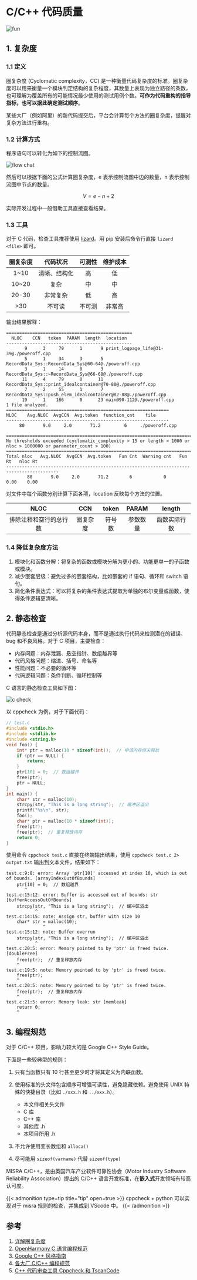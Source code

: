 # C/C++ 代码质量


![fun](/code_quality/fun.png)

## 1. 复杂度

### 1.1 定义

圈复杂度 (Cyclomatic complexity，CC) 是一种衡量代码复杂度的标准。圈复杂度可以用来衡量一个模块判定结构的复杂程度，其数量上表现为独立路径的条数，也可理解为覆盖所有的可能情况最少使用的测试用例个数。**可作为代码重构的指导指标，也可以据此确定测试顺序**。

某些大厂（例如阿里）的新代码提交后，平台会计算每个方法的圈复杂度，提醒对复杂方法进行重构。

### 1.2 计算方式

程序语句可以转化为如下的控制流图。

![flow chat](/code_quality/flow_chat.png)

然后可以根据下面的公式计算圈复杂度，e 表示控制流图中边的数量，n 表示控制流图中节点的数量。

$$
V = e - n + 2
$$

实际开发过程中一般借助工具直接查看结果。

### 1.3 工具

对于 C 代码，检查工具推荐使用 [lizard](https://github.com/terryyin/lizard)。用 pip 安装后命令行直接 `lizard <file>` 即可。

| **圈复杂度** | **代码状况** | **可测性** | **维护成本** |
| :----------: | :----------: | :--------: | :----------: |
|     1~10     | 清晰、结构化 |     高     |      低      |
|    10~20     |     复杂     |     中     |      中      |
|    20-30     |   非常复杂   |     低     |      高      |
|     >30      |    不可读    |   不可测   |    非常高    |

输出结果解释：

```shell
================================================
  NLOC    CCN   token  PARAM  length  location  
------------------------------------------------
       9      3     79      1       9 print_logpage_life@31-39@./poweroff.cpp
       5      1     34      3       5 RecordData_Sys::RecordData_Sys@60-64@./poweroff.cpp
       3      1     14      0       3 RecordData_Sys::~RecordData_Sys@66-68@./poweroff.cpp
      11      4     79      0      11 RecordData_Sys::print_idealcontainer@70-80@./poweroff.cpp
       7      2     55      1       7 RecordData_Sys::push_elem_idealcontainer@82-88@./poweroff.cpp
      19      1    166      0      23 main@90-112@./poweroff.cpp
1 file analyzed.
==============================================================
NLOC    Avg.NLOC  AvgCCN  Avg.token  function_cnt    file
--------------------------------------------------------------
     80       9.0     2.0       71.2         6     ./poweroff.cpp

===============================================================================================================
No thresholds exceeded (cyclomatic_complexity > 15 or length > 1000 or nloc > 1000000 or parameter_count > 100)
==========================================================================================
Total nloc   Avg.NLOC  AvgCCN  Avg.token   Fun Cnt  Warning cnt   Fun Rt   nloc Rt
------------------------------------------------------------------------------------------
        80       9.0     2.0       71.2        6            0      0.00    0.00
```

对文件中每个函数分别计算下面各项，location 反映每个方法的位置。

|         NLOC       | CCN    | token|  PARAM | length |
| :----------------: | :----: | :---: | :------: | :------: |
| 排除注释和空行的总行数 | 圈复杂度 | 符号数 | 参数数量 | 函数实际行数 |

### 1.4 降低复杂度方法

1. 模块化和函数分解：将复杂的函数或模块分解为更小的、功能更单一的子函数或模块。
2. 减少嵌套层级：避免过多的嵌套结构，比如嵌套的 if 语句、循环和 switch 语句。
3. 简化条件表达式：可以将复杂的条件表达式提取为单独的布尔变量或函数，使得条件逻辑更清晰。

## 2. 静态检查

代码静态检查是通过分析源代码本身，而不是通过执行代码来检测潜在的错误、bug 和不良风格。对于 C 项目，主要检查：

- 内存问题：内存泄漏、悬空指针、数组越界等
- 代码风格问题：缩进、括号、命名等
- 性能问题：不必要的循环等
- 代码逻辑问题：条件判断、循环控制等

C 语言的静态检查工具如下图：

![c check](/code_quality/cpp_sc.png)

以 cppcheck 为例，对于下面代码：

```c
// test.c
#include <stdio.h>
#include <stdlib.h>
#include <string.h>
void foo() {
    int* ptr = malloc(10 * sizeof(int));  // 申请内存但未释放
    if (ptr == NULL) {
        return;
    }
    ptr[10] = 0;  // 数组越界
    free(ptr);
    ptr = NULL;
}
int main() {
    char* str = malloc(10);
    strcpy(str, "This is a long string");  // 缓冲区溢出
    printf("%s\n", str);
    foo();
    char* ptr = malloc(10 * sizeof(int));
    free(ptr);
    free(ptr);  // 重复释放内存
    return 0;
}
```

使用命令 `cppcheck test.c` 直接在终端输出结果，使用 `cppcheck test.c 2> output.txt` 输出到文本文件，结果如下：

```shell
test.c:9:8: error: Array 'ptr[10]' accessed at index 10, which is out of bounds. [arrayIndexOutOfBounds]
    ptr[10] = 0;  // 数组越界
       ^
test.c:15:12: error: Buffer is accessed out of bounds: str [bufferAccessOutOfBounds]
    strcpy(str, "This is a long string");  // 缓冲区溢出
           ^
test.c:14:15: note: Assign str, buffer with size 10
    char* str = malloc(10);
              ^
test.c:15:12: note: Buffer overrun
    strcpy(str, "This is a long string");  // 缓冲区溢出
           ^
test.c:20:5: error: Memory pointed to by 'ptr' is freed twice. [doubleFree]
    free(ptr);  // 重复释放内存
    ^
test.c:19:5: note: Memory pointed to by 'ptr' is freed twice.
    free(ptr);
    ^
test.c:20:5: note: Memory pointed to by 'ptr' is freed twice.
    free(ptr);  // 重复释放内存
    ^
test.c:21:5: error: Memory leak: str [memleak]
    return 0;
    ^
```

## 3. 编程规范

对于 C/C++ 项目，影响力较大的是 Google C++ Style Guide。

下面是一些较典型的规则：

1. 只有当函数只有 10 行甚至更少时才将其定义为内联函数。
2. 使用标准的头文件包含顺序可增强可读性，避免隐藏依赖。避免使用 UNIX 特殊的快捷目录（比如 `./xxx.h` 和 `../xxx.h`）。
    
    - 本文件相关头文件
    - C 库
    - C++ 库
    - 其他库 .h
    - 本项目所用 .h

3. 不允许使用变长数组和 `alloca()`
4. 尽可能用 `sizeof(varname)` 代替 `sizeof(type)`

MISRA C/C++，是由英国汽车产业软件可靠性协会（Motor Industry Software Reliability Association）提出的 C/C++ 语言开发标准，在**嵌入式**开发领域有较高认可度。

{{< admonition type=tip title="tip" open=true >}}
cppcheck + python 可以实现对于 misra 规则的检查，并集成到 VScode 中。
{{< /admonition >}}

## 参考

1. [详解圈复杂度](https://cloud.tencent.com/developer/article/1900402)
2. [OpenHarmony C 语言编程规范](https://gitee.com/openharmony/docs/blob/master/zh-cn/contribute/OpenHarmony-c-coding-style-guide.md)
3. [Google C++ 风格指南](https://zh-google-styleguide.readthedocs.io/en/latest/google-cpp-styleguide/)
4. [各大厂 C/C++ 编程规范](https://www.cnblogs.com/safe-rules/p/16037810.html)
5. [C++ 代码审查工具 Cppcheck 和 TscanCode](https://cloud.tencent.com/developer/article/1999973)
